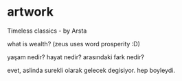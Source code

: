 # artwork
Timeless classics - by Arsta

what is wealth? (zeus uses word prosperity :D)


yaşam nedir? hayat nedir? arasındaki fark nedir?

evet, aslinda surekli olarak gelecek degisiyor. hep boyleydi.
